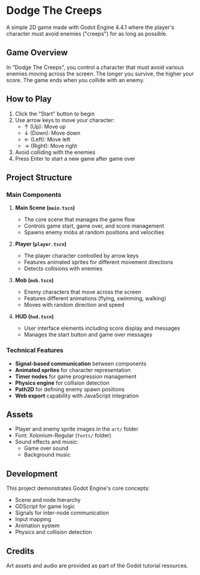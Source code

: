 # Dodge The Creeps

A simple 2D game made with Godot Engine 4.4.1 where the player's character must avoid enemies ("creeps") for as long as possible.

## Game Overview

In "Dodge The Creeps", you control a character that must avoid various enemies moving across the screen. The longer you survive, the higher your score. The game ends when you collide with an enemy.

## How to Play

1. Click the "Start" button to begin
2. Use arrow keys to move your character:
   - ↑ (Up): Move up
   - ↓ (Down): Move down
   - ← (Left): Move left
   - → (Right): Move right
3. Avoid colliding with the enemies
4. Press Enter to start a new game after game over

## Project Structure

### Main Components

1. **Main Scene (`main.tscn`)**

   - The core scene that manages the game flow
   - Controls game start, game over, and score management
   - Spawns enemy mobs at random positions and velocities

2. **Player (`player.tscn`)**

   - The player character controlled by arrow keys
   - Features animated sprites for different movement directions
   - Detects collisions with enemies

3. **Mob (`mob.tscn`)**

   - Enemy characters that move across the screen
   - Features different animations (flying, swimming, walking)
   - Moves with random direction and speed

4. **HUD (`hud.tscn`)**
   - User interface elements including score display and messages
   - Manages the start button and game over messages

### Technical Features

- **Signal-based communication** between components
- **Animated sprites** for character representation
- **Timer nodes** for game progression management
- **Physics engine** for collision detection
- **Path2D** for defining enemy spawn positions
- **Web export** capability with JavaScript integration

## Assets

- Player and enemy sprite images in the `art/` folder
- Font: Xolonium-Regular (`fonts/` folder)
- Sound effects and music:
  - Game over sound
  - Background music

## Development

This project demonstrates Godot Engine's core concepts:

- Scene and node hierarchy
- GDScript for game logic
- Signals for inter-node communication
- Input mapping
- Animation system
- Physics and collision detection

## Credits

Art assets and audio are provided as part of the Godot tutorial resources.
